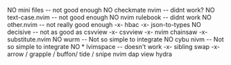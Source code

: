 NO  mini files -- not good enough
NO  checkmate nvim -- didnt work?
NO  text-case.nvim -- not good enough
NO  nvim rulebook -- didnt work
NO  other.nvim -- not really good enough
-x- hbac
-x- json-to-types
NO  decisive -- not as good as csvview
-x- csvview
-x- nvim chainsaw
-x- substitute.nvim
NO  wurm -- Not so simple to integrate
NO  cybu nivm -- Not so simple to integrate
NO  * lvimspace -- doesn't work
-x- sibling swap
-x- arrow / grapple / buffon/ tide / snipe
    nvim dap view
    hydra
